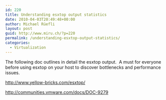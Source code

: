 ```yaml
---
id: 220
title: Understanding esxtop output statistics
date: 2010-04-03T20:49:48+00:00
author: Michael Rüefli
layout: post
guid: http://www.miru.ch/?p=220
permalink: /understanding-esxtop-output-statistics/
categories:
  - Virtualization
---
```

The following doc outlines in detail the esxtop output.  A must for everyone before using esxtop on your host to discover bottlenecks and performance issues.

<a href="http://www.yellow-bricks.com/esxtop/" target="_blank">http://www.yellow-bricks.com/esxtop/</a>

<a href="http://communities.vmware.com/docs/DOC-9279" target="_blank">http://communities.vmware.com/docs/DOC-9279</a>